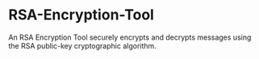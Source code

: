 # RSA-Encryption-Tool
An RSA Encryption Tool securely encrypts and decrypts messages using the RSA public-key cryptographic algorithm.
